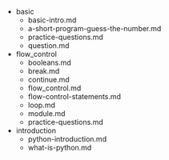 - basic
	- basic-intro.md
	- a-short-program-guess-the-number.md
	- practice-questions.md
	- question.md
- flow_control
	- booleans.md
	- break.md
	- continue.md
	- flow_control.md
	- flow-control-statements.md
	- loop.md
	- module.md
	- practice-questions.md
- introduction
	- python-introduction.md
	- what-is-python.md

